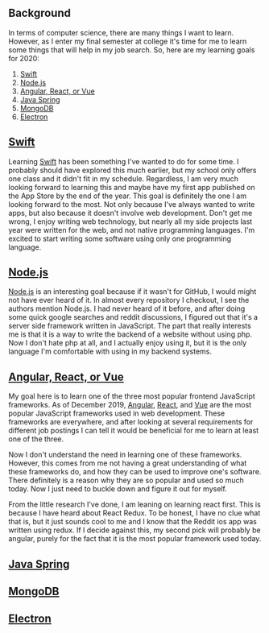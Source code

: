 <h2 id="background">Background</h2>
<p>In terms of computer science, there are many things I want to learn. However, as I enter my final semester at college it's time for me to learn some things that will help in my job search. So, here are my learning goals for 2020:</p>

<ol>
<li><a href="#swift">Swift</a></li>
<li><a href="#node-js">Node.js</a></li>
<li><a href="#angular-react-vue">Angular, React, or Vue</a></li>
<li><a href="#java-spring">Java Spring</a></li>
<li><a href="#mongo-db">MongoDB</a></li>
<li><a href="#electron">Electron</a></li>
</ol>

<h2 id="swift"><a href="#background">Swift</a></h2>
<p>Learning <a href="https://developer.apple.com/swift/" target="_blank">Swift</a> has been something I've wanted to do for some time. I probably should have explored this much earlier, but my school only offers one class and it didn't fit in my schedule. Regardless, I am very much looking forward to learning this and maybe have my first app published on the App Store by the end of the year. This goal is definitely the one I am looking forward to the most. Not only because I've always wanted to write apps, but also because it doesn't involve web development. Don't get me wrong, I enjoy writing web technology, but nearly all my side projects last year were written for the web, and not native programming languages. I'm excited to start writing some software using only one programming language.</p>

<h2 id="node-js"><a href="#background">Node.js</a></h2>
<p><a href="https://nodejs.org/en/" target="_blank">Node.js</a> is an interesting goal because if it wasn't for GitHub, I would might not have ever heard of it. In almost every repository I checkout, I see the authors mention Node.js. I had never heard of it before, and after doing some quick google searches and reddit discussions, I figured out that it's a server side framework written in JavaScript. The part that really interests me is that it is a way to write the  backend of a website without using php. Now I don't hate php at all, and I actually enjoy using it, but it is the only language I'm comfortable with using in my backend systems.</p>

<h2 id="angular-react-vue"><a href="#background">Angular, React, or Vue</a></h2>
<p>My goal here is to learn one of the three most popular frontend JavaScript frameworks. As of December 2019, <a href="https://angular.io/" target="_blank">Angular</a>, <a href="https://reactjs.org/" target="_blank">React</a>, and <a href="https://vuejs.org/" target="_blank">Vue</a> are the most popular JavaScript frameworks used in web development. These frameworks are everywhere, and after looking at several requirements for different job postings I can tell it would be beneficial for me to learn at least one of the three.</p><p>Now I don't understand the need in learning one of these frameworks. However, this comes from me not having a great understanding of what these frameworks do, and how they can be used to improve one's software. There definitely is a reason why they are so popular and used so much today. Now I just need to buckle down and figure it out for myself.</p><p>From the little research I've done, I am leaning on learning react first. This is because I have heard about React Redux. To be honest, I have no clue what that is, but it just sounds cool to me and I know that the Reddit ios app was written using redux. If I decide against this, my second pick will probably be angular, purely for the fact that it is the most popular framework used today.</p>

<h2 id="java-spring"><a href="#background">Java Spring</a></h2>


<h2 id="mongo-db"><a href="#background">MongoDB</a></h2>


<h2 id="electron"><a href="#background">Electron</a></h2>
